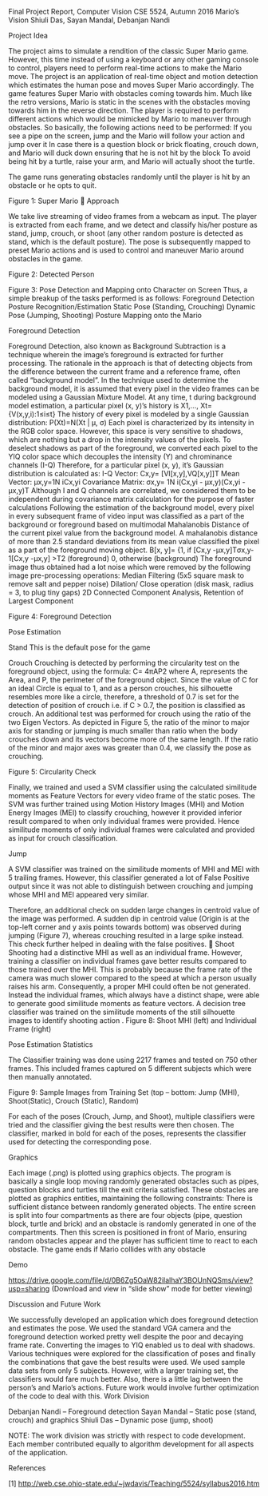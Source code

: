 Final Project Report, Computer Vision
CSE 5524, Autumn 2016
Mario’s Vision
Shiuli Das, Sayan Mandal, Debanjan Nandi




Project Idea


The project aims to simulate a rendition of the classic Super Mario game. However, this time instead of using a keyboard or any other gaming console to control, players need to perform real-time actions to make the Mario move. The project is an application of real-time object and motion detection which estimates the human pose and moves Super Mario accordingly.
The game features Super Mario with obstacles coming towards him. Much like the retro versions, Mario is static in the scenes with the obstacles moving towards him in the reverse direction. The player is required to perform different actions which would be mimicked by Mario to maneuver through obstacles.
So basically, the following actions need to be performed:
If you see a pipe on the screen, jump and the Mario will follow your action and jump over it
In case there is a question block or brick floating, crouch down, and Mario will duck down ensuring that he is not hit by the block
To avoid being hit by a turtle, raise your arm, and Mario will actually shoot the turtle.


The game runs generating obstacles randomly until the player is hit by an obstacle or he opts to quit.



Figure 1: Super Mario

Approach


We take live streaming of video frames from a webcam as input. The player is extracted from each frame, and we detect and classify his/her posture as stand, jump, crouch, or shoot (any other random posture is detected as stand, which is the default posture). The pose is subsequently mapped to preset Mario actions and is used to control and maneuver Mario around obstacles in the game.

Figure 2: Detected Person

Figure 3: Pose Detection and Mapping onto Character on Screen
Thus, a simple breakup of the tasks performed is as follows:
Foreground Detection
Posture Recognition/Estimation
Static Pose (Standing, Crouching)
Dynamic Pose (Jumping, Shooting)
Posture Mapping onto the Mario


Foreground Detection


Foreground Detection, also known as Background Subtraction is a technique wherein the image’s foreground is extracted for further processing. The rationale in the approach is that of detecting objects from the difference between the current frame and a reference frame, often called “background model”. 
In the technique used to determine the background model, it is assumed that every pixel in the video frames can be modeled using a Gaussian Mixture Model.
At any time, t during background model estimation, a particular pixel (x, y)’s history is
    X1,…, Xt= {V(x,y,i):1≤i≤t}
The history of every pixel is modeled by a single Gaussian distribution:
P(Xt)=Ν(Xt | μ, σ)
Each pixel is characterized by its intensity in the RGB color space. However, this space is very sensitive to shadows, which are nothing but a drop in the intensity values of the pixels. To deselect shadows as part of the foreground, we converted each pixel to the YIQ color space which decouples the intensity (Y) and chrominance channels (I-Q)
Therefore, for a particular pixel (x, y), it’s Gaussian distribution is calculated as:
I-Q Vector:        Cx,y= [VI[x,y],VQ[x,y]]T
Mean Vector:        μx,y=1N iCx,yi 
Covariance Matrix:    σx,y= 1N i(Cx,yi - μx,y)(Cx,yi - μx,y)T
Although I and Q channels are correlated, we considered them to be independent during covariance matrix calculation for the purpose of faster calculations
Following the estimation of the background model, every pixel in every subsequent frame of video input was classified as a part of the background or foreground based on multimodal Mahalanobis Distance of the current pixel value from the background model. A mahalanobis distance of more than 2.5 standard deviations from its mean value classified the pixel as a part of the foreground moving object.
B[x, y]= {1,    if [Cx,y -μx,y]Tσx,y-1[Cx,y -μx,y] >T2           (foreground) 0,                                                             otherwise            (background) 
The foreground image thus obtained had a lot noise which were removed by the following image pre-processing operations:
Median Filtering (5x5 square mask to remove salt and pepper noise)
Dilation/ Close operation (disk mask, radius = 3, to plug tiny gaps)
2D Connected Component Analysis, Retention of Largest Component


Figure 4: Foreground Detection




Pose Estimation


Stand
This is the default pose for the game


Crouch
Crouching is detected by performing the circularity test on the foreground object, using the formula: C= 4πAP2  where A, represents the Area, and P, the perimeter of the foreground object. Since the value of C for an ideal Circle is equal to 1, and as a person crouches, his silhouette resembles more like a circle, therefore, a threshold of 0.7 is set for the detection of position of crouch i.e. if C > 0.7, the position is classified as crouch.
An additional test was performed for crouch using the ratio of the two Eigen Vectors. As depicted in Figure 5, the ratio of the minor to major axis for standing or jumping is much smaller than ratio when the body crouches down and its vectors become more of the same length. If the ratio of the minor and major axes was greater than 0.4, we classify the pose as crouching.

Figure 5: Circularity Check


Finally, we trained and used a SVM classifier using the calculated similitude moments as Feature Vectors for every video frame of the static poses. The SVM was further trained using Motion History Images (MHI) and Motion Energy Images (MEI) to classify crouching, however it provided inferior result compared to when only individual frames were provided. Hence similitude moments of only individual frames were calculated and provided as input for crouch classification.


Jump


A SVM classifier was trained on the similitude moments of MHI and MEI with 5 trailing frames. However, this classifier generated a lot of False Positive output since it was not able to distinguish between crouching and jumping whose MHI and MEI appeared very similar. 




Therefore, an additional check on sudden large changes in centroid value of the image was performed. A sudden dip in centroid value (Origin is at the top-left corner and y axis points towards bottom) was observed during jumping (Figure 7), whereas crouching resulted in a large spike instead. This check further helped in dealing with the false positives. 
Shoot
Shooting had a distinctive MHI as well as an individual frame. However, training a classifier on individual frames gave better results compared to those trained over the MHI. This is probably because the frame rate of the camera was much slower compared to the speed at which a person usually raises his arm. Consequently, a proper MHI could often be not generated. Instead the individual frames, which always have a distinct shape, were able to generate good similitude moments as feature vectors.
A decision tree classifier was trained on the similitude moments of the still silhouette images to identify shooting action
. 
Figure 8: Shoot MHI (left) and Individual Frame (right)


Pose Estimation Statistics


The Classifier training was done using 2217 frames and tested on 750 other frames. This included frames captured on 5 different subjects which were then manually annotated.



Figure 9: Sample Images from Training Set (top – bottom: 
Jump (MHI), Shoot(Static), Crouch (Static), Random)


For each of the poses (Crouch, Jump, and Shoot), multiple classifiers were tried and the classifier giving the best results were then chosen. The classifier, marked in bold for each of the poses, represents the classifier used for detecting the corresponding pose.


    




Graphics


Each image (.png) is plotted using graphics objects. The program is basically a single loop moving randomly generated obstacles such as pipes, question blocks and turtles till the exit criteria satisfied. These obstacles are plotted as graphics entities, maintaining the following constraints:
There is sufficient distance between randomly generated objects.
The entire screen is split into four compartments as there are four objects (pipe, question block, turtle and brick) and an obstacle is randomly generated in one of the compartments. Then this screen is positioned in front of Mario, ensuring random obstacles appear and the player has sufficient time to react to each obstacle.
The game ends if Mario collides with any obstacle


Demo


https://drive.google.com/file/d/0B6Zg5OaW82ilalhaY3BOUnNQSms/view?usp=sharing
(Download and view in “slide show” mode for better viewing)


Discussion and Future Work


We successfully developed an application which does foreground detection and estimates the pose. We used the standard VGA camera and the foreground detection worked pretty well despite the poor and decaying frame rate. Converting the images to YIQ enabled us to deal with shadows. Various techniques were explored for the classification of poses and finally the combinations that gave the best results were used. We used sample data sets from only 5 subjects. However, with a larger training set, the classifiers would fare much better. Also, there is a little lag between the person’s and Mario’s actions. Future work would involve further optimization of the code to deal with this.
Work Division


Debanjan Nandi – Foreground detection
Sayan Mandal – Static pose (stand, crouch) and graphics
Shiuli Das – Dynamic pose (jump, shoot)


NOTE: The work division was strictly with respect to code development. Each member contributed equally to algorithm development for all aspects of the application.


References


[1]  http://web.cse.ohio-state.edu/~jwdavis/Teaching/5524/syllabus2016.htm








